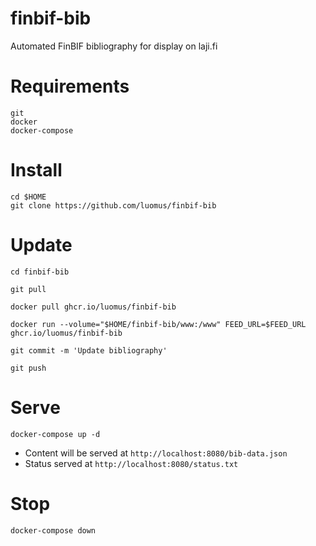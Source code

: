 # finbif-bib
Automated FinBIF bibliography for display on laji.fi

# Requirements
```
git
docker
docker-compose
```

# Install
```
cd $HOME
git clone https://github.com/luomus/finbif-bib
```

# Update
```
cd finbif-bib

git pull

docker pull ghcr.io/luomus/finbif-bib

docker run --volume="$HOME/finbif-bib/www:/www" FEED_URL=$FEED_URL ghcr.io/luomus/finbif-bib

git commit -m 'Update bibliography'

git push
```

# Serve
```
docker-compose up -d
```

* Content will be served at `http://localhost:8080/bib-data.json`
* Status served at `http://localhost:8080/status.txt`

# Stop
```
docker-compose down
```
